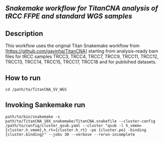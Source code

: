 ## *Snakemake workflow for TitanCNA analysis of tRCC FFPE and standard WGS samples* ##

## Description

This workflow uses the original Titan Snakemake workflow from [https://github.com/gavinha/TitanCNA] starting from analysis-ready bam files for tRCC samples TRCC3, TRCC4, TRCC7, TRCC9, TRCC11, TRCC12, TRCC13, TRCC14, TRCC15, TRCC17, TRCC18 and for publsihed datasets. 

## How to run

```
cd /path/to/TitanCNA_SV_WGS
```
## Invoking Sankemake run

```
path/to/bin/snakemake -s path/to/TitanCNA_10X_snakemake/TitanCNA.snakefile --cluster-config /path/to/config/cluster_qsub.yaml --cluster "qsub -l h_vmem={cluster.h_vmem},h_rt={cluster.h_rt} -pe {cluster.pe} -binding {cluster.binding}" --jobs 30 --verbose --rerun-incomplete
```

